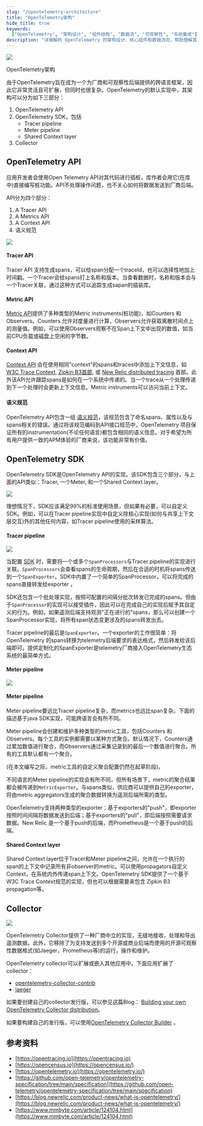 ```yaml
---
slug: "/opentelemetry-architecture"
title: "OpenTelemetry架构"
hide_title: true
keywords:
  ["OpenTelemetry", "架构设计", "组件结构", "数据流", "可观察性", "系统集成"]
description: "详细解析 OpenTelemetry 的架构设计、核心组件和数据流向，帮助理解其如何实现分布式系统的全方位监控"
---
```




![](/attachments/8fbc65f937aaac8c9b6947faa89a6964.png)

OpenTelemetry架构

由于OpenTelemetry旨在成为一个为厂商和可观察性后端提供的跨语言框架，因此它非常灵活且可扩展，但同时也很复杂。OpenTelemetry的默认实现中，其架构可以分为如下三部分：

1.  OpenTelemetry API
2.  OpenTelemetry SDK，包括
    *   Tracer pipeline
    *   Meter pipeline
    *   Shared Context layer
3.  Collector

## OpenTelemetry API

应用开发者会使用Open Telemetry API对其代码进行插桩，库作者会用它(在库中)直接编写桩功能。API不处理操作问题，也不关心如何将数据发送到厂商后端。

API分为四个部分：

1.  A Tracer API
2.  A Metrics API
3.  A Context API
4.  语义规范

![](/attachments/8e12b523e73fe3bbf64bd124447914a2.png)

#### Tracer API

Tracer API 支持生成spans，可以给span分配一个traceId，也可以选择性地加上时间戳。一个Tracer会给spans打上名称和版本。当查看数据时，名称和版本会与一个Tracer关联，通过这种方式可以追踪生成sapan的插装库。

#### Metric API

[Metric API](https://github.com/open-telemetry/opentelemetry-specification/blob/master/specification/metrics/api.md)提供了多种类型的Metric instruments(桩功能)，如Counters 和Observers。Counters 允许对度量进行计算，Observers允许获取离散时间点上的测量值。例如，可以使用Observers观察不在Span上下文中出现的数值，如当前CPU负载或磁盘上空闲的字节数。

#### Context API

[Context API](https://github.com/open-telemetry/opentelemetry-specification/blob/master/specification/context/context.md) 会在使用相同"context"的spans和traces中添加上下文信息，如[W3C Trace Context](https://www.w3.org/TR/trace-context/), [Zipkin B3首部](https://github.com/openzipkin/b3-propagation), 或 [New Relic distributed tracing](https://docs.newrelic.com/docs/understand-dependencies/distributed-tracing/get-started/introduction-distributed-tracing) 首部。此外该API允许跟踪spans是如何在一个系统中传递的。当一个trace从一个处理传递到下一个处理时会更新上下文信息。Metric instruments可以访问当前上下文。

#### 语义规范

OpenTelemetry API包含一组 [语义规范](https://github.com/open-telemetry/opentelemetry-specification/blob/master/specification/overview.md#semantic-conventions.md)，该规范包含了命名spans、属性以及与spans相关的错误。通过将该规范编码到API接口规范中，OpenTelemetry 项目保证所有的instrumentation(不论任何语言)都包含相同的语义信息。对于希望为所有用户提供一致的APM体验的厂商来说，该功能非常有价值。

## OpenTelemetry SDK

OpenTelemetry SDK是OpenTelemetry API的实现。该SDK包含三个部分，与上面的API类似：Tracer, 一个Meter, 和一个Shared Context layer。

![](/attachments/818425378eacd931058c1f478dba1eaa.png)

理想情况下，SDK应该满足99%的标准使用场景，但如果有必要，可以自定义SDK。例如，可以在Tracer pipeline实现中自定义除核心实现(如何与共享上下文层交互)外的其他任何内容，如Tracer pipeline使用的采样算法。

#### Tracer pipeline

![](/attachments/81f6a02f7a8c33537a3ab66d261f5a94.png)

当配置 [SDK](https://github.com/open-telemetry/opentelemetry-specification/blob/master/specification/trace/sdk.md) 时，需要将一个或多个`SpanProcessors`与Tracer pipeline的实现进行关联。`SpanProcessors`会查看spans的生命周期，然后在合适的时机将spans传送到一个`SpanExporter`。SDK中内置了一个简单的SpanProcessor，可以将完成的spans直接转发给exporter 。

SDK还包含一个批处理实现，按照可配置的间隔分批次转发已完成的spans。但由于`SpanProcessor`的实现可以接受插件，因此可以在完成自己的实现后赋予其自定义的行为。例如，如果遥测后端支持观测"正在进行的"spans，那么可以创建一个SpanProcessor实现，将所有span状态变更涉及的spans转发出去。

Tracer pipeline的最后是`SpanExporter`。一个exporter的工作很简单：将OpenTelemetry 的spans转换为telemetry后端要求的表达格式，然后转发给该后端即可。提供定制化的SpanExporter是telemetry厂商接入OpenTelemetry生态系统的最简单方式。

#### Meter pipeline

![](/attachments/59024b803d337f4235e1d61762999c7e.png)

#### Meter pipeline

Meter pipeline要远比Tracer pipeline复杂，而metrics也远比span复杂。下面的描述基于java SDK实现，可能跨语言会有所不同。

Meter pipeline会创建和维护多种类型的metric工具，包括Counters 和Observers。每个工具的实例都需要以某种方式聚合。默认情况下，Counters通过累加数值进行聚合，而Observers通过采集记录到的最后一个数值进行聚合。所有的工具默认都有一个聚合。

(在本文编写之际，metric工具的自定义聚合配置仍然在起草阶段)。

不同语言的Meter pipeline的实现会有所不同，但所有场景下，metric的聚合结果都会被传递到`MetricExporter`。与spans类似，供应商可以提供自己的exporter，将由metric aggregators生成的聚合数据转换为遥测后端所需的类型。

OpenTelemetry支持两种类型的exporter：基于exporters的"push"，即exporter按照时间间隔将数据发送到后端；基于exporters的"pull"，即后端按照需要请求数据。New Relic 是一个基于push的后端，而Prometheus是一个基于push的后端。

#### Shared Context layer

Shared Context layer位于Tracer和Meter pipeline之间，允许在一个执行的span的上下文中记录所有非observer的metric。可以使用propagators自定义Context，在系统内外传递span上下文。OpenTelemetry SDK提供了一个基于W3C Trace Context规范的实现，但也可以根据需要来包含 Zipkin B3 propagation等。

## Collector

![](/attachments/caddd853eb0ab7b314ac8d45c1039dbc.png)

OpenTelemetry Collector提供了一种厂商中立的实现，无缝地接收，处理和导出遥测数据。此外，它移除了为支持发送到多个开源或商业后端而使用的开源可观察性数据格式(如Jaeger，Prometheus等)的运行，操作和维护。

OpenTelemetry collector可以扩展或嵌入其他应用中。下面应用扩展了collector：

*   [opentelemetry-collector-contrib](https://github.com/open-telemetry/opentelemetry-collector-contrib)
*   [jaeger](https://github.com/jaegertracing/jaeger/tree/master/cmd/opentelemetry)

如果要创建自己的collector发行版，可以参见这篇Blog： [Building your own OpenTelemetry Collector distribution](https://medium.com/p/42337e994b63)。

如果要构建自己的发行版，可以使用[OpenTelemetry Collector Builder](https://github.com/observatorium/opentelemetry-collector-builder) 。

## 参考资料

*   [https://opentracing.io](https://opentracing.io)
*   [https://opencensus.io](https://opencensus.io/)
*   [https://opentelemetry.io](https://opentelemetry.io/)
*   [https://github.com/open-telemetry/opentelemetry-specification/tree/main/specification](https://github.com/open-telemetry/opentelemetry-specification/tree/main/specification)
*   [https://blog.newrelic.com/product-news/what-is-opentelemetry/](https://blog.newrelic.com/product-news/what-is-opentelemetry/)
*   [https://www.mmbyte.com/article/124104.html](https://www.mmbyte.com/article/124104.html)


  


